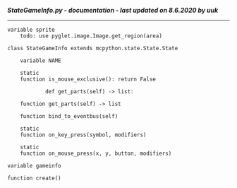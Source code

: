 ***StateGameInfo.py - documentation - last updated on 8.6.2020 by uuk***
___

    variable sprite
        todo: use pyglet.image.Image.get_region(area)

    class StateGameInfo extends mcpython.state.State.State

        variable NAME

        static
        function is_mouse_exclusive(): return False
                
                def get_parts(self) -> list:

        function get_parts(self) -> list

        function bind_to_eventbus(self)

        static
        function on_key_press(symbol, modifiers)

        static
        function on_mouse_press(x, y, button, modifiers)

    variable gameinfo

    function create()